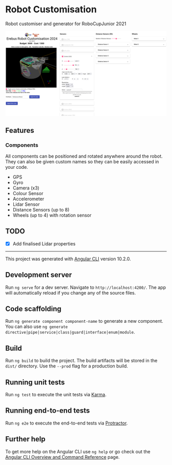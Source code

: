 # Robot Customisation

Robot customiser and generator for RoboCupJunior 2021

![Example of app](docs/page.png)

## Features

### Components

All components can be positioned and rotated anywhere around the robot.  
They can also be given custom names so they can be easily accessed in your code.  

- GPS
- Gyro
- Camera (x3)
- Colour Sensor
- Accelerometer
- Lidar Sensor
- Distance Sensors (up to 8)
- Wheels (up to 4) with rotation sensor


## TODO

- [x] Add finalised Lidar properties  

---

This project was generated with [Angular CLI](https://github.com/angular/angular-cli) version 10.2.0.

## Development server

Run `ng serve` for a dev server. Navigate to `http://localhost:4200/`. The app will automatically reload if you change any of the source files.

## Code scaffolding

Run `ng generate component component-name` to generate a new component. You can also use `ng generate directive|pipe|service|class|guard|interface|enum|module`.

## Build

Run `ng build` to build the project. The build artifacts will be stored in the `dist/` directory. Use the `--prod` flag for a production build.

## Running unit tests

Run `ng test` to execute the unit tests via [Karma](https://karma-runner.github.io).

## Running end-to-end tests

Run `ng e2e` to execute the end-to-end tests via [Protractor](http://www.protractortest.org/).

## Further help

To get more help on the Angular CLI use `ng help` or go check out the [Angular CLI Overview and Command Reference](https://angular.io/cli) page.
